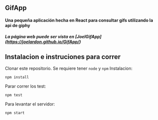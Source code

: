 ## GifApp
#### Una pequeña aplicación hecha en React para consultar gifs utilizando la api de giphy
##### La página web puede ser vista en [JoelGifApp] (https://joelardon.github.io/GifApp/)
## Instalacion e instruciones para correr
Clonar este repositorio. Se requiere tener `node` y `npm`
Instalacion:

`npm install`

Parar correr los test:

`npm test`

Para levantar el servidor:

`npm start`

